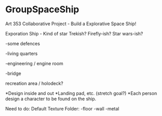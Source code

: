 GroupSpaceShip
==============

Art 353 Collaborative Project - Build a Explorative Space Ship!

Exporation Ship - Kind of star Trekish? Firefly-ish? Star wars-ish?

-some defences

-living quarters

-engineering / engine room

-bridge

recreation area / holodeck?

*Design inside and out
*Landing pad, etc. (stretch goal?)
*Each person design a character to be found on the ship.

Need to do:
Default Texture Folder:
-floor
-wall
-metal

